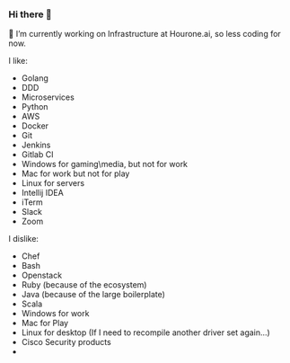 ### Hi there 👋

🔭 I’m currently working on Infrastructure at Hourone.ai, so less coding for now.

I like: 

- Golang
- DDD
- Microservices 
- Python
- AWS
- Docker 
- Git 
- Jenkins 
- Gitlab CI 
- Windows for gaming\media, but not for work 
- Mac for work but not for play 
- Linux for servers
- Intellij IDEA
- iTerm
- Slack
- Zoom

I dislike: 
- Chef 
- Bash 
- Openstack 
- Ruby (because of the ecosystem) 
- Java (because of the large boilerplate)
- Scala 
- Windows for work
- Mac for Play
- Linux for desktop (If I need to recompile another driver set again...)
- Cisco Security products
- 
